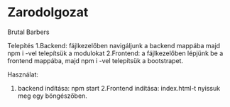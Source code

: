 # Zarodolgozat
Brutal Barbers

Telepítés
1.Backend: 
fájlkezelőben navigáljunk a backend mappába majd npm i -vel telepítsük a modulokat
2.Frontend:
a fájlkezelőben lépjünk be a frontend mappába, majd npm i -vel telepítsük a bootstrapet.

Használat:
1. backend indítása: npm start
2.Frontend indítása: index.html-t nyissuk meg egy böngészőben.
